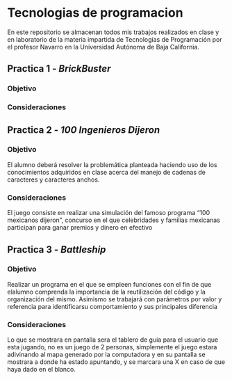 # Tecnologias de programacion
En este repositorio se almacenan todos mis trabajos
realizados en clase y en laboratorio de la materia
impartida de Tecnologías de Programación por el 
profesor Navarro en la Universidad Autónoma de Baja 
California.

## Practica 1 - _BrickBuster_
### Objetivo
### Consideraciones
## Practica 2 - _100 Ingenieros Dijeron_
### Objetivo
El alumno deberá resolver la problemática planteada haciendo uso de los
conocimientos adquiridos en clase acerca del manejo de cadenas de caracteres y
caracteres anchos.
### Consideraciones
El juego consiste en realizar una simulación del famoso programa “100
mexicanos dijeron”, concurso en el que celebridades y familias mexicanas participan
para ganar premios y dinero en efectivo
## Practica 3 - _Battleship_
### Objetivo
Realizar un programa en el que se empleen funciones
con el fin de que elalumno comprenda la importancia
de la reutilización del código y la organización del 
mismo. Asimismo se trabajará con parámetros por valor
y referencia para identificarsu comportamiento y 
sus principales diferencia
### Consideraciones
Lo que se mostrara en pantalla sera el tablero de guia
para el usuario que esta jugando, no es un juego de 2
personas, simplemente el juego estara adivinando al mapa
generado por la computadora y en su pantalla se mostrara
a donde ha estado apuntando, y se marcara una X en caso
de que haya dado en el blanco.